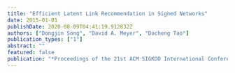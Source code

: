 ```yaml
---
title: "Efficient Latent Link Recommendation in Signed Networks"
date: 2015-01-01
publishDate: 2020-08-09T04:41:19.912832Z
authors: ["Dongjin Song", "David A. Meyer", "Dacheng Tao"]
publication_types: ["1"]
abstract: ""
featured: false
publication: "*Proceedings of the 21st ACM SIGKDD International Conference on Knowledge Discovery and Data Mining (KDD)*"
---
```


